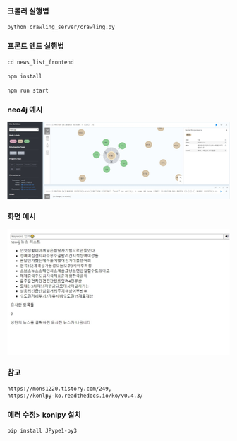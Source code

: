 ### 크롤러 실행법

```
python crawling_server/crawling.py
```

### 프론트 엔드 실행법

```
cd news_list_frontend

npm install

npm run start
```

### neo4j  예시
![캡처](file\pic111.jpg)

### 화면  예시
![캡처](file\news_list.jpg)





### 참고
```
https://mons1220.tistory.com/249,
https://konlpy-ko.readthedocs.io/ko/v0.4.3/
```

### 에러 수정> konlpy 설치

```
pip install JPype1-py3
```